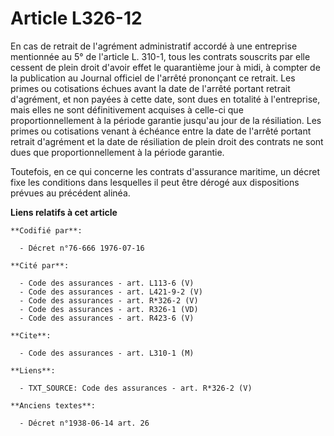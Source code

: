 # Article L326-12

En cas de retrait de l'agrément administratif accordé à une entreprise mentionnée au 5° de l'article L. 310-1, tous les
contrats souscrits par elle cessent de plein droit d'avoir effet le quarantième jour à midi, à compter de la publication au
Journal officiel de l'arrêté prononçant ce retrait. Les primes ou cotisations échues avant la date de l'arrêté portant
retrait d'agrément, et non payées à cette date, sont dues en totalité à l'entreprise, mais elles ne sont définitivement
acquises à celle-ci que proportionnellement à la période garantie jusqu'au jour de la résiliation. Les primes ou cotisations
venant à échéance entre la date de l'arrêté portant retrait d'agrément et la date de résiliation de plein droit des contrats
ne sont dues que proportionnellement à la période garantie.

Toutefois, en ce qui concerne les contrats d'assurance maritime, un décret fixe les conditions dans lesquelles il peut être
dérogé aux dispositions prévues au précédent alinéa.

**Liens relatifs à cet article**

	**Codifié par**:

	  - Décret n°76-666 1976-07-16

	**Cité par**:

	  - Code des assurances - art. L113-6 (V)
	  - Code des assurances - art. L421-9-2 (V)
	  - Code des assurances - art. R*326-2 (V)
	  - Code des assurances - art. R326-1 (VD)
	  - Code des assurances - art. R423-6 (V)

	**Cite**:

	  - Code des assurances - art. L310-1 (M)

	**Liens**:

	  - TXT_SOURCE: Code des assurances - art. R*326-2 (V)

	**Anciens textes**:

	  - Décret n°1938-06-14 art. 26
